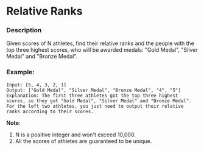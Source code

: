 # Relative Ranks

### Description
Given scores of N athletes, find their relative ranks and the people with the top three highest scores, who will be awarded medals: "Gold Medal", "Silver Medal" and "Bronze Medal".

### Example:
```
Input: [5, 4, 3, 2, 1]
Output: ["Gold Medal", "Silver Medal", "Bronze Medal", "4", "5"]
Explanation: The first three athletes got the top three highest scores, so they got "Gold Medal", "Silver Medal" and "Bronze Medal". 
For the left two athletes, you just need to output their relative ranks according to their scores.
```

**Note**:
1. N is a positive integer and won't exceed 10,000.
2. All the scores of athletes are guaranteed to be unique.
